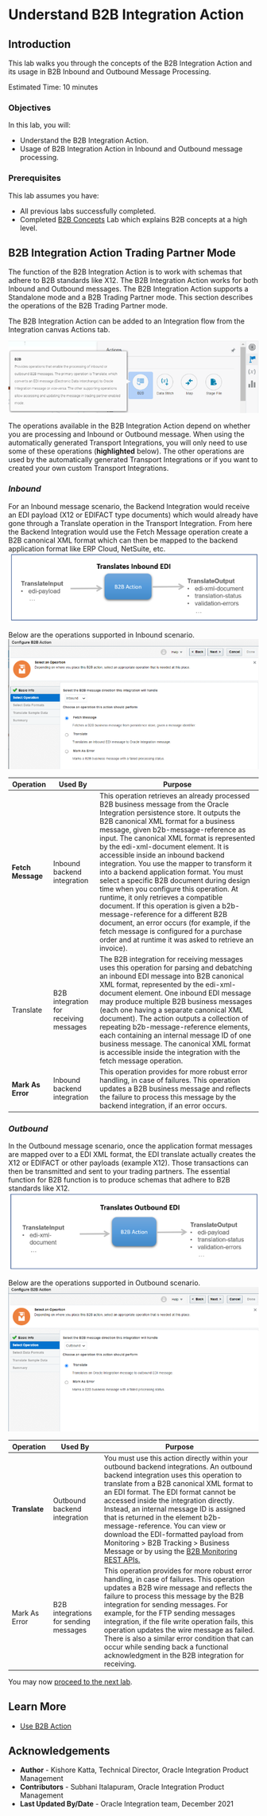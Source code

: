 # Understand B2B Integration Action

## Introduction

This lab walks you through the concepts of the B2B Integration Action and its usage in B2B Inbound and Outbound Message Processing.

Estimated Time: 10 minutes

### Objectives

In this lab, you will:

* Understand the B2B Integration Action.
* Usage of B2B Integration Action in Inbound and Outbound message processing.

### Prerequisites

This lab assumes you have:

* All previous labs successfully completed.
* Completed [B2B Concepts](../workshops/freetier/?lab=gettingStartedB2B) Lab which explains B2B concepts at a high level.

## B2B Integration Action Trading Partner Mode

The function of the B2B Integration Action is to work with schemas that adhere to B2B standards like X12. The B2B Integration Action works for both Inbound and Outbound messages. The B2B Integration Action supports a Standalone mode and a B2B Trading Partner mode. This section describes the operations of the B2B Trading Partner mode.

The B2B Integration Action can be added to an Integration flow from the Integration canvas Actions tab.

![Integration Actions Tab](images/b2baction-1.png)

The operations available in the B2B Integration Action depend on whether you are processing and Inbound or Outbound message. When using the automatically generated Transport Integrations, you will only need to use some of these operations (**highlighted** below). The other operations are used by the automatically generated Transport Integrations or if you want to created your own custom Transport Integrations.

### *Inbound*

For an Inbound message scenario, the Backend Integration would receive an EDI payload (X12 or EDIFACT type documents) which would already have gone through a Translate operation in the Transport Integration. From here the Backend Integration would use the Fetch Message operation create a B2B canonical XML format which can then be mapped to the backend application format like ERP Cloud, NetSuite, etc.
![Translate Inbound EDI](images/b2baction-inbound-2.png)

Below are the operations supported in Inbound scenario.
![Inbound Operations](images/b2baction-inbound-1.png)

| Operation         | Used By                                | Purpose |
|------------------ |----------------------------------------| ------- |
| **Fetch Message** | Inbound backend integration            | This operation retrieves an already processed B2B business message from the Oracle Integration persistence store. It outputs the B2B canonical XML format for a business message, given b2b-message-reference as input. The canonical XML format is represented by the edi-xml-document element. It is accessible inside an inbound backend integration. You use the mapper to transform it into a backend application format. You must select a specific B2B document during design time when you configure this operation. At runtime, it only retrieves a compatible document. If this operation is given a b2b-message-reference for a different B2B document, an error occurs (for example, if the fetch message is configured for a purchase order and at runtime it was asked to retrieve an invoice). |
| Translate        | B2B integration for receiving messages  | The B2B integration for receiving messages uses this operation for parsing and debatching an inbound EDI message into B2B canonical XML format, represented by the edi-xml-document element. One inbound EDI message may produce multiple B2B business messages (each one having a separate canonical XML document). The action outputs a collection of repeating b2b-message-reference elements, each containing an internal message ID of one business message. The canonical XML format is accessible inside the integration with the fetch message operation. |
| **Mark As Error** | Inbound backend integration            | This operation provides for more robust error handling, in case of failures. This operation updates a B2B business message and reflects the failure to process this message by the backend integration, if an error occurs. |

### *Outbound*

In the Outbound message scenario, once the application format messages are mapped over to a EDI XML format, the EDI translate actually creates the X12 or EDIFACT or other payloads (example X12). Those transactions can then be transmitted and sent to your trading partners. The essential function for B2B function is to produce schemas that adhere to B2B standards like X12.
![Translate Outbound EDI](images/b2baction-outbound-2.png)

Below are the operations supported in Outbound scenario.
![Outbound Operations](images/b2baction-outbound-1.png)

| Operation     | Used By | Purpose  |
| ------------- | ------- | -------- |
| **Translate** | Outbound backend integration | You must use this action directly within your outbound backend integrations. An outbound backend integration uses this operation to translate from a B2B canonical XML format to an EDI format. The EDI format cannot be accessed inside the integration directly. Instead, an internal message ID is assigned that is returned in the element b2b-message-reference. You can view or download the EDI-formatted payload from Monitoring > B2B Tracking > Business Message or by using the [B2B Monitoring REST APIs.](https://docs.oracle.com/en/cloud/paas/integration-cloud/rest-api/api-b2b-monitoring.html) |
| Mark As Error | B2B integrations for sending messages | This operation provides for more robust error handling, in case of failures. This operation updates a B2B wire message and reflects the failure to process this message by the B2B integration for sending messages. For example, for the FTP sending messages integration, if the file write operation fails, this operation updates the wire message as failed. There is also a similar error condition that can occur while sending back a functional acknowledgment in the B2B integration for receiving. |

You may now [proceed to the next lab](#next).

## Learn More

* [Use B2B Action](https://docs.oracle.com/en/cloud/paas/integration-cloud/integration-b2b/use-b2b-action-trading-partner-mode.html)

## Acknowledgements

* **Author** - Kishore Katta, Technical Director, Oracle Integration Product Management
* **Contributors** -  Subhani Italapuram, Oracle Integration Product Management
* **Last Updated By/Date** - Oracle Integration team, December 2021
